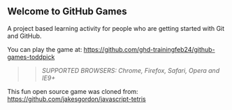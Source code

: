 ## Welcome to GitHub Games

A project based learning activity for people who are getting started with Git and GitHub.

You can play the game at: https://github.com/ghd-trainingfeb24/github-games-toddpick

>> _*SUPPORTED BROWSERS*: Chrome, Firefox, Safari, Opera and IE9+_

This fun open source game was cloned from: https://github.com/jakesgordon/javascript-tetris
